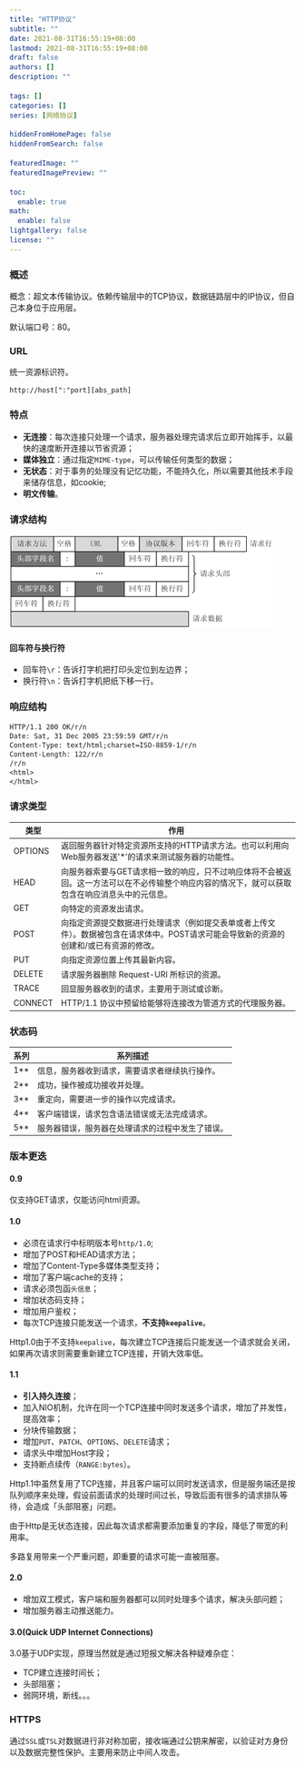 ```yaml
---
title: "HTTP协议"
subtitle: ""
date: 2021-08-31T16:55:19+08:00
lastmod: 2021-08-31T16:55:19+08:00
draft: false
authors: []
description: ""

tags: []
categories: []
series: [网络协议]

hiddenFromHomePage: false
hiddenFromSearch: false

featuredImage: ""
featuredImagePreview: ""

toc:
  enable: true
math:
  enable: false
lightgallery: false
license: ""
---
```


<!--more-->

### 概述

概念：超文本传输协议。依赖传输层中的TCP协议，数据链路层中的IP协议，但自己本身位于应用层。

默认端口号：80。

### URL

统一资源标识符。

```
http://host[":"port][abs_path]
```

### 特点

- **无连接**：每次连接只处理一个请求，服务器处理完请求后立即开始挥手，以最快的速度断开连接以节省资源；
- **媒体独立**：通过指定`MIME-type`，可以传输任何类型的数据；
- **无状态**：对于事务的处理没有记忆功能，不能持久化，所以需要其他技术手段来储存信息，如cookie;
- **明文传输**。

### 请求结构

![](http协议的结构.png)

#### 回车符与换行符

- 回车符`\r`：告诉打字机把打印头定位到左边界；
- 换行符`\n`：告诉打字机把纸下移一行。

### 响应结构

```
HTTP/1.1 200 OK/r/n
Date: Sat, 31 Dec 2005 23:59:59 GMT/r/n
Content-Type: text/html;charset=ISO-8859-1/r/n
Content-Length: 122/r/n
/r/n
<html>
</html>
```

### 请求类型

|类型|作用|
|---|---|
|OPTIONS|返回服务器针对特定资源所支持的HTTP请求方法。也可以利用向Web服务器发送'*'的请求来测试服务器的功能性。|
|HEAD|向服务器索要与GET请求相一致的响应，只不过响应体将不会被返回。这一方法可以在不必传输整个响应内容的情况下，就可以获取包含在响应消息头中的元信息。|
|GET|向特定的资源发出请求。|
|POST|向指定资源提交数据进行处理请求（例如提交表单或者上传文件）。数据被包含在请求体中。POST请求可能会导致新的资源的创建和/或已有资源的修改。|
|PUT|向指定资源位置上传其最新内容。|
|DELETE|请求服务器删除 Request-URI 所标识的资源。|
|TRACE|回显服务器收到的请求，主要用于测试或诊断。|
|CONNECT|HTTP/1.1 协议中预留给能够将连接改为管道方式的代理服务器。|

### 状态码

|系列|系列描述|
|---|---|
|1**|信息，服务器收到请求，需要请求者继续执行操作。|
|2**|成功，操作被成功接收并处理。|
|3**|重定向，需要进一步的操作以完成请求。|
|4**|客户端错误，请求包含语法错误或无法完成请求。|
|5**|服务器错误，服务器在处理请求的过程中发生了错误。|

### 版本更迭

#### 0.9

仅支持GET请求，仅能访问html资源。

#### 1.0

- 必须在请求行中标明版本号`http/1.0`;
- 增加了POST和HEAD请求方法；
- 增加了Content-Type多媒体类型支持；
- 增加了客户端cache的支持；
- 请求必须包函`头信息`；
- 增加状态码支持；
- 增加用户鉴权；
- 每次TCP连接只能发送一个请求，**不支持`keepalive`**。

Http1.0由于不支持`keepalive`，每次建立TCP连接后只能发送一个请求就会关闭，如果再次请求则需要重新建立TCP连接，开销大效率低。

#### 1.1

- **引入持久连接**；
- 加入NIO机制，允许在同一个TCP连接中同时发送多个请求，增加了并发性，提高效率；
- 分块传输数据；
- 增加`PUT`、`PATCH`、`OPTIONS`、`DELETE`请求；
- 请求头中增加Host字段；
- 支持断点续传（`RANGE:bytes`）。

Http1.1中虽然复用了TCP连接，并且客户端可以同时发送请求，但是服务端还是按队列顺序来处理，假设前面请求的处理时间过长，导致后面有很多的请求排队等待，会造成「头部阻塞」问题。

由于Http是无状态连接，因此每次请求都需要添加重复的字段，降低了带宽的利用率。

多路复用带来一个严重问题，即重要的请求可能一直被阻塞。

#### 2.0

- 增加双工模式，客户端和服务器都可以同时处理多个请求，解决头部问题；
- 增加服务器主动推送能力。

#### 3.0(Quick UDP Internet Connections)

3.0基于UDP实现，原理当然就是通过短报文解决各种疑难杂症：

- TCP建立连接时间长；
- 头部阻塞；
- 弱网环境，断线。。。

### HTTPS

通过`SSL`或`TSL`对数据进行非对称加密，接收端通过公钥来解密，以验证对方身份以及数据完整性保护。主要用来防止中间人攻击。